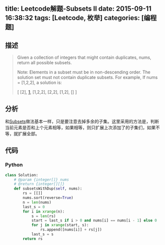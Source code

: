 title: Leetcode解题-Subsets II
date: 2015-09-11 16:38:32
tags: [Leetcode, 枚举]
categories: [编程题]
---

## 描述
> Given a collection of integers that might contain duplicates, nums, return all possible subsets.
>
> Note:
> Elements in a subset must be in non-descending order.
> The solution set must not contain duplicate subsets.
> For example,
> If nums = [1,2,2], a solution is:
>
> [
>   [2],
>   [1],
>   [1,2,2],
>   [2,2],
>   [1,2],
>   []
> ]

## 分析
和[Subsets][1]做法基本一样，只是要注意去掉多余的子集。这里采用的方法是，判断当前元素是否和上个元素相等，如果相等，则只扩展上次添加了的子集们，如果不等，就扩展全部。

## 代码
### Python
```python
class Solution:
    # @param {integer[]} nums
    # @return {integer[][]}
    def subsetsWithDup(self, nums):
        rs = [[]]
        nums.sort(reverse=True)
        n = len(nums)
        last_s = 0
        for i in xrange(n):
            s = len(rs)
            start = last_s if i > 0 and nums[i] == nums[i - 1] else 0
            for j in xrange(start, s):
                rs.append([nums[i]] + rs[j])
            last_s = s
        return rs
```

[1]: /2015/09/11/subsets/
